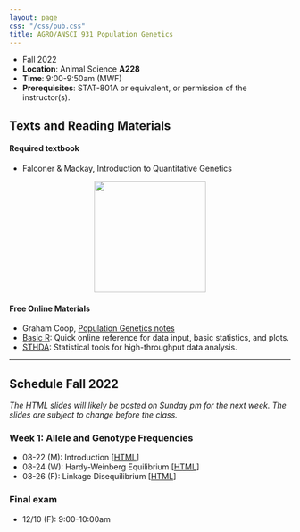 ```yaml
---
layout: page
css: "/css/pub.css"
title: AGRO/ANSCI 931 Population Genetics
---  
```



- Fall 2022
- **Location**: Animal Science __A228__
- **Time**: 9:00-9:50am (MWF)
- **Prerequisites**: STAT-801A or equivalent, or permission of the instructor(s).


## Texts and Reading Materials

#### Required textbook
- Falconer & Mackay, Introduction to Quantitative Genetics   

<p align="center">
  <img height="200" src="https://i.imgur.com/ZHwjtm7.png?1">
</p>

#### Free Online Materials
- Graham Coop, [Population Genetics notes](https://gcbias.org/population-genetics-notes/)
- [Basic R](https://www.statmethods.net/): Quick online reference for data input, basic statistics, and plots.
- [STHDA](http://www.sthda.com/english/): Statistical tools for high-throughput data analysis.

--------------------

## Schedule Fall 2022

_The HTML slides will likely be posted on Sunday pm for the next week. The slides are subject to change before the class._

### **Week 1**: Allele and Genotype Frequencies
- 08-22 (M): Introduction [[HTML](https://jyanglab.com/slides/2022-agro931/week1/week1_c1.html)]
- 08-24 (W): Hardy-Weinberg Equilibrium [[HTML](https://jyanglab.com/slides/2022-agro931/week1/week1_c2.html)]
- 08-26 (F): Linkage Disequilibrium [[HTML](https://jyanglab.com/slides/2022-agro931/week1/week1_c3.html)]

<!---

### **Week 2**: Changes of Allele Frequency
- 08-29 (M): Migration, Mutation, and Selection [[HTML]()]
- 08-31 (W): Effectiveness of Selection [[HTML]()]
- 09-02 (F): Fitness [[HTML]()]



### Statistical Foundations [Handouts in canvas]
- 10/5 (M): Probability and statistics [[HTML](https://jyanglab.com/AGRO-931/chapters/Ch0/Ch0_c1.html#1)]
- 10/7 (W): Covariance and regression [[HTML](https://jyanglab.com/AGRO-931/chapters/Ch0/Ch0_c2.html#1)]
- 10/9 (F): R for basic quantiative genetics calculation [Zoom, [lab1](https://jyanglab.com/AGRO-931/chapters/Ch0/lab1.html)]
  - Basic [R syntax](https://www.statmethods.net/r-tutorial/index.html) 


### Population values and means [**F&M Ch.7**]
- 10/12 (M): Average effect of an allele [[HTML](https://jyanglab.com/AGRO-931/chapters/Ch7/Chapter7_c1.html#1)]
- 10/14 (W): Breeding value, dominance, and interaction [[HTML](https://jyanglab.com/AGRO-931/chapters/Ch7/Chapter7_c2.html#1)]
- 10/16 (F): R for breeding value interpretation [Zoom, [lab2](https://jyanglab.com/AGRO-931/chapters/Ch7/lab2_2020.html)]


### Genetic components of variance [**F&M Ch.8**]
- 10/19 (M): Variance partitioning [[HTML](https://jyanglab.com/AGRO-931/chapters/Ch8/Ch8_c1.html#1)]
- 10/21 (W): Heritability and Repeatability [[HTML](https://jyanglab.com/AGRO-931/chapters/Ch8/Ch8_p2.html#1)]
- 10/23 (F): R for Heritability calculation [__HW1 Due__] [Zoom, [Lab3](https://jyanglab.com/AGRO-931/chapters/Ch8/lab3_2020.html)]

### Resemblance between relatives [**F&M Ch.9**]
- 10/26 (M): Genetic covariance [[HTML](https://jyanglab.com/AGRO-931/chapters/Ch9/Ch9_c1.html#1)]
- 10/28 (W): Environmental covariance [[HTML](https://jyanglab.com/AGRO-931/chapters/Ch9/Ch9_c3.html#1)]
- 10/30 (F): R for covariance computation [__HW2 Due__] [Zoom]


### Heritability [**F&M Ch.10**]
- 11/02 (M): Estimation of heritability [[HTML](https://jyanglab.com/AGRO-931/chapters/Ch10/Ch10_c1.html#1)]  
- 11/04 (W): Precision of estimates [[HTML](https://jyanglab.com/AGRO-931/chapters/Ch10/Ch10_c2.html#1)]  
- 11/06 (F): __Exam III__, 8:00-9:00am [__in-person exam__]


### Predicting response to selection [**F&M Ch.11**]
- 11/09 (M): The breeder's equation [[HTML](https://jyanglab.com/AGRO-931/chapters/Ch11/Ch11_c1.html#1)]
- 11/11 (W): Variability in response [[HTML](https://jyanglab.com/AGRO-931/chapters/Ch11/Ch11-c2.html#1)]
- 11/13 (F): __Review paper discussion__ [Zoom], [__Due date for peer-review__]

### Wrapping up of the semester [Slides in canvas]
- 11/16 (M): Mapping the trait-associated markers [[lab4](https://jyanglab.com/AGRO-931/chapters/Chn/lab4_2020.html)]
- 11/18 (W): A sib-design example [see Lab4]
- 11/20 (F): Q&A [Zoom]


<!--

### **Ch.12**: Selection: Empirical results and interpretation
- 12/02 (M): Asymmetry of responses [[HTML](chapters/Ch12/Ch12-c1.html#1)]
- 12/04 (W): Long-term results [[HTML](chapters/Ch12/Ch12-c2.html#1)], [[HW2](hw/hw2019/AGRO_981_homework4.pdf)]


### **Ch.14**: Inbreeding and crossbreeding
- 12/06 (F): Inbreeding depression and heterosis [[HTML](chapters/Ch14/Ch14-c1.html#1)]


### **Ch.19**: Correlated traits
- 12/06 (F): Correlated responses to selection [[HTML](chapters/Ch19/Ch19-c1.html#1)]
- 12/09 (M): Index selection [[HTML](chapters/Ch19/Ch19-c2.html#1)]

### **Ch.21**: Quantitative trait loci 
- 12/11 (W): QTL: Single-marker analysis [[HTML](chapters/Ch21-2019/Ch21_2019-c1.html#1)]
- 12/13 (M): QTL: Interval Mapping [[HTML](chapters/Ch21-2019/Ch21_2019-c2.html#1)]

-------------
 



### **Ch.19**: Correlated traits
- 12/09 (F): Correlated responses to selection [[HTML](chapters/Ch19/Ch19-c1.html#1)], [[pdf](chapters/Ch19/Ch19_11-16-2018_F.pdf)]
- 12/11 (M): Index selection [[HTML](chapters/Ch19/Ch19-c2.html#1)], [[pdf](chapters/Ch19/Ch19_11-19-2018_M.pdf)]


-------------------

### **Ch.21**: Quantitative trait loci 
- 12/13 (M): Mapping QTL: Introduction [[HTML](chapters/Ch21/Ch21-c1.html#1)], [[pdf](chapters/Ch21/Ch21_11-26-2018_M.pdf)] 
- 12/16 (W): QTL: Single-marker analysis [[HTML](chapters/Ch21/Ch21-c3.html#1)], [[pdf](chapters/Ch21/Ch21_11-30-2018_F.pdf)], [[lab](chapters/Ch21/lab21-c1.html#)] 
- 12/03 (M): QTL: Interval Mapping [[HTML](chapters/Ch21/Ch21-c4.html#1)], [[pdf](chapters/Ch21/Ch21_12-03-2018_M.pdf)], [[lab](chapters/Ch21/lab21-c1.html#)]
- 12/07 (F): Last class [[HTML](chapters/Ch21/Ch21-c5.html#1)], [[pdf](chapters/Ch21/Ch21_12-07-2018_F.pdf)]
-->


### **Final exam**
- 12/10 (F): 9:00-10:00am

